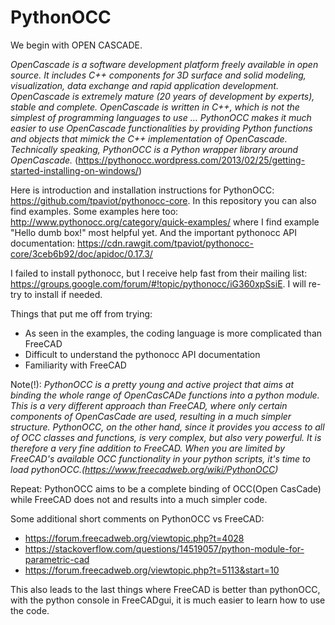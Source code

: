 # PythonOCC
We begin with OPEN CASCADE. 

_OpenCascade is a software development platform freely available in open source. It includes C++ components for 3D surface and solid modeling, visualization, data exchange and rapid application development. OpenCascade is extremely mature (20 years of development by experts), stable and complete. OpenCascade is written in C++, which is not the simplest of programming languages to use … PythonOCC makes it much easier to use OpenCascade functionalities by providing Python functions and objects that mimick the C++ implementation of OpenCascade. Technically speaking, PythonOCC is a Python wrapper library around OpenCascade._
(https://pythonocc.wordpress.com/2013/02/25/getting-started-installing-on-windows/)

Here is introduction and installation instructions for PythonOCC: https://github.com/tpaviot/pythonocc-core. In this repository you can also find examples.
Some examples here too: http://www.pythonocc.org/category/quick-examples/ where I find example "Hello dumb box!" most helpful yet.
And the important pythonocc API documentation: https://cdn.rawgit.com/tpaviot/pythonocc-core/3ceb6b92/doc/apidoc/0.17.3/

I failed to install pythonocc, but I receive help fast from their mailing list: https://groups.google.com/forum/#!topic/pythonocc/iG360xpSsiE. I will re-try to install if needed.

Things that put me off from trying:
- As seen in the examples, the coding language is more complicated than FreeCAD
- Difficult to understand the pythonocc API documentation
- Familiarity with FreeCAD

Note(!):
_PythonOCC is a pretty young and active project that aims at binding the whole range of OpenCasCADe functions into a python module. This is a very different approach than FreeCAD, where only certain components of OpenCasCade are used, resulting in a much simpler structure. PythonOCC, on the other hand, since it provides you access to all of OCC classes and functions, is very complex, but also very powerful. It is therefore a very fine addition to FreeCAD. When you are limited by FreeCAD's available OCC functionality in your python scripts, it's time to load pythonOCC.(https://www.freecadweb.org/wiki/PythonOCC)_

Repeat: PythonOCC aims to be a complete binding of OCC(Open CasCade) while FreeCAD does not and results into a much simpler code. 

Some additional short comments on PythonOCC vs FreeCAD:
- https://forum.freecadweb.org/viewtopic.php?t=4028
- https://stackoverflow.com/questions/14519057/python-module-for-parametric-cad
- https://forum.freecadweb.org/viewtopic.php?t=5113&start=10

This also leads to the last things where FreeCAD is better than pythonOCC, with the python console in FreeCADgui, it is much easier to learn how to use the code.

